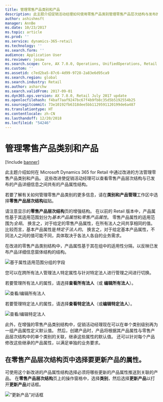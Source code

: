 ```yaml
---
title: 管理零售产品类别和产品
description: 此主题介绍促销活动经理如何使用零售产品类别管理零售产品层次结构与发布的产品详细信息之间的关系。
author: ashishmsft
manager: AnnBe
ms.date: 10/23/2017
ms.topic: article
ms.prod: ''
ms.service: dynamics-365-retail
ms.technology: ''
ms.search.form: ''
audience: Application User
ms.reviewer: josaw
ms.search.scope: Core, AX 7.0.0, Operations, UnifiedOperations, Retail
ms.custom: ''
ms.assetid: c7ed2ba5-87c6-4d99-9728-2a83e6d95ca9
ms.search.region: global
ms.search.industry: Retail
ms.author: asharchw
ms.search.validFrom: 2017-09-01
ms.dyn365.ops.version: AX 7.0.0, Retail July 2017 update
ms.openlocfilehash: f4baf7aaf9247bc67f4b9fb8c35d5b5192554b25
ms.sourcegitcommit: 73e10192fb6318dee5bb1129591120199de6a487
ms.translationtype: HT
ms.contentlocale: zh-CN
ms.lasthandoff: 12/20/2018
ms.locfileid: "54246"
---
```

# <a name="manage-retail-product-categories-and-products"></a>管理零售产品类别和产品

[!include [banner](./includes/banner.md)]

此主题介绍如何在 Microsoft Dynamics 365 for Retail 中通过改进的方法管理零售产品类别和产品。 这些改进使促销活动经理可以查看零售产品层次结构与已发布的产品详细信息之间共有的产品属性结构。

若要了解有关如何管理零售产品类别的更多信息，请在**类别和产品管理**工作区中选择**零售产品层次结构**磁贴。

请注意显示的**零售产品层次结构**页的增强结构。 在以前的 Retail 版本中，产品属性基于其适用范围划分为*基本产品属性*和*零售产品属性*。 零售产品属性的适用范围为*全局*。 换言之，对于给定的零售产品属性，在所有法人之间共享相同的值。 比较而言，基本产品属性是*特定于法人的*。 换言之，对于给定基本产品属性，不同法人之间的值可能不同，具体取决于各法人各自的业务需求。

在改进的零售产品类别结构中，产品属性基于其在组中的适用性分隔，以反映已发布产品详细信息窗体结构的结构。

![基于属性适用范围分组的字段](media/NoticeGroupingOfFieldsBasedOnTheirScope.PNG)

您可以在跨所有法人管理法人特定属性与针对特定法人进行管理之间进行切换。

若要管理所有法人的属性，请选择**查看所有法人**（或 **编辑所有法人**）。

![查看/编辑所有法人](media/ToggleBackToEditForSpecificLegalEntity.PNG)

若要管理特定法人的属性，请选择**查看特定法人**（或**编辑特定法人**）。

![查看/编辑特定法人](media/ToggleToEditForAllLegalEntities.PNG)

此外，在增强的零售产品类别结构中，促销活动经理现在可以在单个类别级别再为一组产品属性定义默认值。 然后，创建产品时，产品将根据其产品属性与零售产品层次结构中的单个类别的关联，继承这些属性的默认值。 还可以针对每个产品修改这些继承的产品属性，以满足单独的业务要求。

## <a name="selecting-properties-to-update-products-on-the-retail-product-hierarchy-page"></a>在零售产品层次结构页中选择要更新产品的属性。

可使用这个新改进的产品属性结构选择必须将哪些更新的产品属性推送到关联的产品。 在**零售产品层次结构**页上的操作窗格中，选择**类别**，然后选择**更新产品**以打开**更新产品**对话框。

![“更新产品”对话框](media/NewUpdateProductsEnhancedView.PNG)

